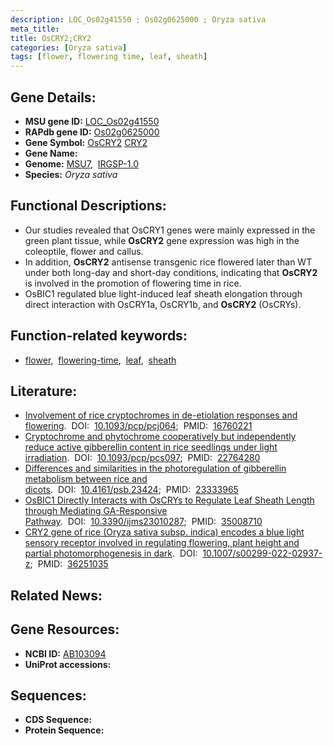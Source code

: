 ```yaml
---
description: LOC_Os02g41550 ; Os02g0625000 ; Oryza sativa
meta_title:
title: OsCRY2;CRY2
categories: [Oryza sativa]
tags: [flower, flowering time, leaf, sheath]
---
```


## Gene Details:
- **MSU gene ID:** [LOC_Os02g41550](http://rice.uga.edu/cgi-bin/ORF_infopage.cgi?orf=LOC_Os02g41550)  
- **RAPdb gene ID:** [Os02g0625000](https://rapdb.dna.affrc.go.jp/locus/?name=Os02g0625000)  
- **Gene Symbol:** <u>OsCRY2</u>&nbsp;<u>CRY2</u>
- **Gene Name:**
- **Genome:**  [MSU7](http://rice.uga.edu/),&nbsp;&nbsp;[IRGSP-1.0](https://rapdb.dna.affrc.go.jp/download/irgsp1.html)
- **Species:** *Oryza sativa*

## Functional Descriptions:
   - Our studies revealed that OsCRY1 genes were mainly expressed in the green plant tissue, while **OsCRY2** gene expression was high in the coleoptile, flower and callus.
   - In addition, **OsCRY2** antisense transgenic rice flowered later than WT under both long-day and short-day conditions, indicating that **OsCRY2** is involved in the promotion of flowering time in rice.
   - OsBIC1 regulated blue light-induced leaf sheath elongation through direct interaction with OsCRY1a, OsCRY1b, and **OsCRY2** (OsCRYs).

## Function-related keywords:
   - [flower](/tags/flower/),&nbsp;&nbsp;[flowering-time](/tags/flowering-time/),&nbsp;&nbsp;[leaf](/tags/leaf/),&nbsp;&nbsp;[sheath](/tags/sheath/)

## Literature:
   - [Involvement of rice cryptochromes in de-etiolation responses and flowering](https://www.doi.org/10.1093/pcp/pcj064).&nbsp;&nbsp;DOI:&nbsp;&nbsp;[10.1093/pcp/pcj064](https://www.doi.org/10.1093/pcp/pcj064);&nbsp;&nbsp;PMID:&nbsp;&nbsp;[16760221](https://pubmed.ncbi.nlm.nih.gov/16760221/)
   - [Cryptochrome and phytochrome cooperatively but independently reduce active gibberellin content in rice seedlings under light irradiation](https://www.doi.org/10.1093/pcp/pcs097).&nbsp;&nbsp;DOI:&nbsp;&nbsp;[10.1093/pcp/pcs097](https://www.doi.org/10.1093/pcp/pcs097);&nbsp;&nbsp;PMID:&nbsp;&nbsp;[22764280](https://pubmed.ncbi.nlm.nih.gov/22764280/)
   - [Differences and similarities in the photoregulation of gibberellin metabolism between rice and dicots](https://www.doi.org/10.4161/psb.23424).&nbsp;&nbsp;DOI:&nbsp;&nbsp;[10.4161/psb.23424](https://www.doi.org/10.4161/psb.23424);&nbsp;&nbsp;PMID:&nbsp;&nbsp;[23333965](https://pubmed.ncbi.nlm.nih.gov/23333965/)
   - [OsBIC1 Directly Interacts with OsCRYs to Regulate Leaf Sheath Length through Mediating GA-Responsive Pathway](https://www.doi.org/10.3390/ijms23010287).&nbsp;&nbsp;DOI:&nbsp;&nbsp;[10.3390/ijms23010287](https://www.doi.org/10.3390/ijms23010287);&nbsp;&nbsp;PMID:&nbsp;&nbsp;[35008710](https://pubmed.ncbi.nlm.nih.gov/35008710/)
   - [CRY2 gene of rice (Oryza sativa subsp. indica) encodes a blue light sensory receptor involved in regulating flowering, plant height and partial photomorphogenesis in dark](https://www.doi.org/10.1007/s00299-022-02937-z).&nbsp;&nbsp;DOI:&nbsp;&nbsp;[10.1007/s00299-022-02937-z](https://www.doi.org/10.1007/s00299-022-02937-z);&nbsp;&nbsp;PMID:&nbsp;&nbsp;[36251035](https://pubmed.ncbi.nlm.nih.gov/36251035/)

## Related News:

## Gene Resources:
- **NCBI ID:**  [AB103094](http://www.ncbi.nlm.nih.gov/nuccore/AB103094)
- **UniProt accessions:** [](https://www.uniprot.org/uniprotkb//entry)

## Sequences:
- **CDS Sequence:**
- **Protein Sequence:**
